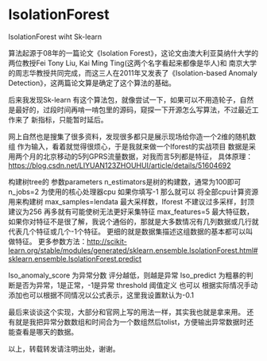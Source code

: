 # IsolationForest
IsolationForest wiht Sk-learn

算法起源于08年的一篇论文《Isolation Forest》，这论文由澳大利亚莫纳什大学的两位教授Fei Tony Liu, Kai Ming Ting(这两个名字看起来都像是华人)和
南京大学的周志华教授共同完成，而这三人在2011年又发表了《Isolation-based Anomaly Detection》，这两篇论文算是确定了这个算法的基础。

后来我发现Sk-learn 有这个算法包，就像尝试一下，如果可以不用造轮子，自然是最好的，过段时间再啃一啃包里的源码，窥探一下开源怎么写算法，不过最近工作来了
新指标，只能暂时延后。

网上自然也是搜集了很多资料，发现很多都只是展示现场给你造一个2维的随机数组 作为输入，看着就觉得很烦心，于是我就来做一个Iforest的实战项目
数据是采用两个月的北京移动的5列GPRS流量数据，对我而言5列都是特征，
具体原理：https://blog.csdn.net/LIYUAN123ZHOUHUI/article/details/51604692




构建树tree的 参数parameters
n_estimators是树的构建数，通常为100即可
n_jobs=2 为使用的核心处理器cpu 如果你填写-1 那么就可以 将全部cpu计算资源用来构建树
max_samples=lendata  最大采样数，Iforest 不建议过多采样，封顶建议为256 再多就有可能使树无法更好采集特征
max_features=5 最大特征数，如果你对特征不是很了解，我说个通俗的，那就是大多数情况有几列数据或几行就代表几个特征或几个-1个特征。
               更细的就是数据集描述这组数据的基本都可以叫做特征。
更多参数方法：http://scikit-learn.org/stable/modules/generated/sklearn.ensemble.IsolationForest.html#sklearn.ensemble.IsolationForest.predict
 
Iso_anomaly_score 为异常分数  评分越低，则越是异常
Iso_predict 为粗暴的判断是否为异常，1是正常，-1是异常
threshold   阈值定义 也可以 根据实际情况手动添加也可以根据不同情况以公式表示，这里我设置默认为-0.1

最后来谈谈这个实现，大部分和官网上写的用法一样，其实我也就是拿来用。
还有就是我把异常分数数组和时间合为一个数组然后tolist，方便输出异常数据时还能查看是哪天的数据。

以上，转载转发请注明出处，谢谢。
